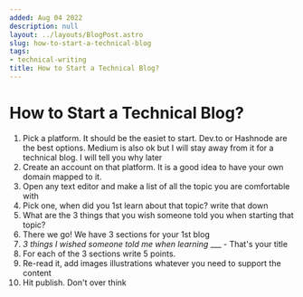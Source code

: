```yaml
---
added: Aug 04 2022
description: null
layout: ../layouts/BlogPost.astro
slug: how-to-start-a-technical-blog
tags:
- technical-writing
title: How to Start a Technical Blog?
---
```


# How to Start a Technical Blog?

1. Pick a platform. It should be the easiet to start. Dev.to or Hashnode are the best options. Medium is also ok but I will stay away from it for a technical blog. I will tell you why later
2. Create an account on that platform. It is a good idea to have your own domain mapped to it.
3. Open any text editor and make a list of all the topic you are comfortable with
4. Pick one, when did you 1st learn about that topic? write that down
5. What are the 3 things that you wish someone told you when starting that topic?
6. There we go! We have 3 sections for your 1st blog
7. _3 things I wished someone told me when learning_ \_\_\_ - That's your title
8. For each of the 3 sections write 5 points.
9. Re-read it, add images illustrations whatever you need to support the content
10. Hit publish. Don't over think
